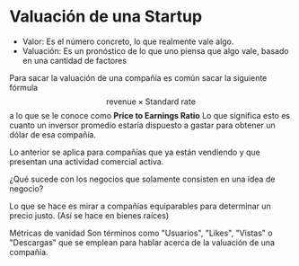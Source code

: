 # Valuación de una Startup 
- Valor: Es el número concreto, lo que realmente vale algo. 
- Valuación: Es un pronóstico de lo que uno piensa que algo vale, basado en una cantidad de factores

Para sacar la valuación de una compañía es común sacar la siguiente fórmula 
$$\text{revenue} \times \text{Standard rate}$$ a lo que se le conoce como **Price to Earnings Ratio**
Lo que significa esto es cuanto un inversor promedio estaría dispuesto a gastar para obtener un dólar de esa compañía. 

Lo anterior se aplica para compañías que ya están vendiendo y que presentan una actividad comercial activa. 

¿Qué sucede con los negocios que solamente consisten en una idea de negocio?

Lo que se hace es mirar a compañías equiparables para determinar un precio justo. 
(Así se hace en bienes raíces)

Métricas de vanidad 
Son términos como "Usuarios", "Likes", "Vistas" o "Descargas" que se emplean para hablar acerca de la valuación de una compañía. 


